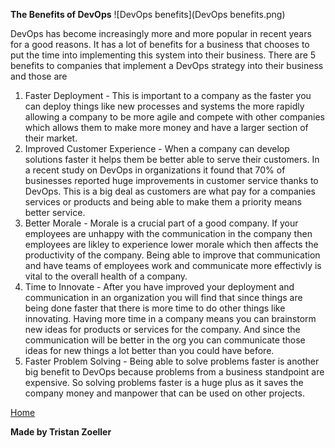 **The Benefits of DevOps**
![DevOps benefits](DevOps benefits.png)

DevOps has become increasingly more and more popular in recent years for a good reasons. 
It has a lot of benefits for a business that chooses to put the time into implementing this system into their business.
There are 5 benefits to companies that implement a DevOps strategy into their business and those are
1. Faster Deployment - This is important to a company as the faster you can deploy things like new processes and systems the more rapidly allowing a company to be more agile and compete with other companies which allows them to make more money and have a larger section of their market. 
2. Improved Customer Experience - When a company can develop solutions faster it helps them be better able to serve their customers. In a recent study on DevOps in organizations it found that 70% of businesses reported huge improvements in customer service thanks to DevOps. This is a big deal as customers are what pay for a companies services or products and being able to make them a priority means better service.
3. Better Morale - Morale is a crucial part of a good company. If your employees are unhappy with the communication in the company then employees are likley to experience lower morale which then affects the productivity of the company. Being able to improve that communication and have teams of employees work and communicate more effectivly is vital to the overall health of a company.
4. Time to Innovate - After you have improved your deployment and communication in an organization you will find that since things are being done faster that there is more time to do other things like innovating. Having more time in a company means you can brainstorm new ideas for products or services for the company. And since the communication will be better in the org you can communicate those ideas for new things a lot better than you could have before.
5. Faster Problem Solving - Being able to solve problems faster is another big benefit to DevOps because problems from a business standpoint are expensive. So solving problems faster is a huge plus as it saves the company money and manpower that can be used on other projects.

[Home](index.md)

**Made by Tristan Zoeller**
